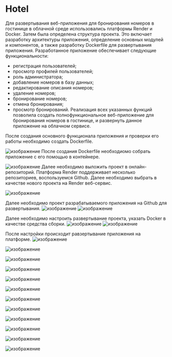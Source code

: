 # Hotel
Для развертывания веб-приложения для бронирования номеров в гостинице в облачной среде использовались платформы Render и Docker. 
Затем была определена структура проекта. Это включает разработку архитектуры приложения, определение основных модулей и компонентов, а также разработку Dockerfile для развертывания приложения.
Разработанное приложение обеспечивает следующие функциональности:
-	регистрация пользователей;
-	просмотр профилей пользователей;
-	роль администратора;
-	добавление номеров в базу данных;
- редактирование описания номеров;
- удаление номеров;
-	бронирование номеров;
- отмена бронирования;
-	просмотр бронирований.
Реализация всех указанных функций позволила создать полнофункциональное веб-приложение для бронирования номеров в гостинице, и развернуть данное приложение на облачном сервисе.

После создания основного функционала приложения и проверки его работы необходимо создать Dockerfile.

![изображение](https://github.com/IrinaCol28/Hotel/assets/118562632/5985b1a0-162e-4da6-b28e-4fa7b79d3006)
После создания Dockerfile необходиомо собрать приложение с его помощью в контейнере. 

![изображение](https://github.com/IrinaCol28/Hotel/assets/118562632/9edc3490-3693-4a41-9d24-9a0983236c20)
Далее необходимо выложить проект в онлайн-репозиторий. Платформа Render поддерживает несколько репозиториев, воспользуемся Github. 
Далее необходимо выбрать в качестве нового проекта на Render веб-сервис. 

![изображение](https://github.com/IrinaCol28/Hotel/assets/118562632/e0d39412-4052-427b-95af-892a703dc844)

Далее необходимо проект разрабатываемого приложения на  Github для развертывания. 
![изображение](https://github.com/IrinaCol28/Hotel/assets/118562632/40ae471a-cd42-4a26-be63-1923aaf5c2f3)
![изображение](https://github.com/IrinaCol28/Hotel/assets/118562632/407b89e9-b88a-4bac-b690-574bc6d9a29e)

Далее необходимо настроить развертывание проекта, указать Docker в качестве средства сборки. 
![изображение](https://github.com/IrinaCol28/Hotel/assets/118562632/9cce2ab1-a806-4f89-bfea-a0b951088fbd)
![изображение](https://github.com/IrinaCol28/Hotel/assets/118562632/3c20c3e5-6f24-4265-9d48-cebbcbc479b4)

После настройки происходит равзертывание приложения на платформе. 
![изображение](https://github.com/IrinaCol28/Hotel/assets/118562632/5d8aae63-8c34-436e-9730-67f5a9216ce2)

![изображение](https://github.com/IrinaCol28/Hotel/assets/118562632/e5cf4b9b-efee-4e3c-8c43-8983b58fc79d)

![изображение](https://github.com/IrinaCol28/Hotel/assets/118562632/cadeeb5b-d968-42ba-b38f-6c3ba17c07e8)

![изображение](https://github.com/IrinaCol28/Hotel/assets/118562632/0f07728c-9d50-4de2-bc69-0961463ced6a)

![изображение](https://github.com/IrinaCol28/Hotel/assets/118562632/61895f36-7337-4f20-94f7-625a27c3ca09)

![изображение](https://github.com/IrinaCol28/Hotel/assets/118562632/5f8f88ee-d7c0-4cd5-815f-3088a59648a6)

![изображение](https://github.com/IrinaCol28/Hotel/assets/118562632/0551ccba-7cf8-4c92-994f-f5c9a11fbef2)

![изображение](https://github.com/IrinaCol28/Hotel/assets/118562632/59048c33-a545-4ecf-9dee-a76d0d0e56c3)

![изображение](https://github.com/IrinaCol28/Hotel/assets/118562632/b84ce5d1-e0d2-4d65-844b-eaff15d2da62)

![изображение](https://github.com/IrinaCol28/Hotel/assets/118562632/3a28f010-04cd-471d-a6df-57dcb4e173b8)

![изображение](https://github.com/IrinaCol28/Hotel/assets/118562632/450c10c3-16fd-475b-8429-e0f2f0f43412)

![изображение](https://github.com/IrinaCol28/Hotel/assets/118562632/346736c4-0d55-4b2a-b79c-737f96f76278)















